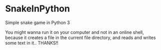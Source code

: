 # SnakeInPython
Simple snake game in Python 3


You might wanna run it on your computer and not in an online shell, because it creates a file in the current file directory, and
reads and writes some text in it.. THANKS!!
